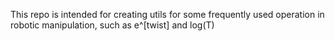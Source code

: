 This repo is intended for creating utils for some frequently used operation in robotic manipulation, such as e^[twist] and log(T)